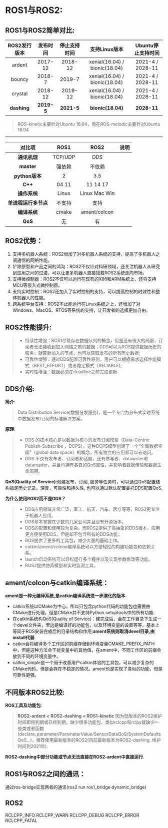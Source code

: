 

# ROS1与ROS2:
## ROS1与ROS2简单对比:
| ROS2发行版本 | 发布时间 | 停止支持时间 | 支持Linux版本 | Ubuntu停止支持时间 | 
| :-: | :-: | :-: | :-: | :-: |
| ardent | 2017-12 | 2018-12 | xenial(16.04) / bionic(18.04) | 2021-4 / 2028-11|
| bouncy | 2018-7 | 2019-7 | xenial(16.04) / bionic(18.04) | 2021-4 / 2028-11 |
| crystal | 2018-12 | 2019-12 | xenial(16.04) / bionic(18.04) | 2021-4 / 2028-11 |
| **dashing** | **2019-5** | **2021-5** | **bionic(18.04)** | **2028-11** |
> ROS-kinetic主要针对Ubuntu 16.04，而在ROS-melodic主要针对Ubuntu 18.04
---
| **对比项** | **ROS1** | **ROS2** | **说明** |
| :-: | :-: | :-: | :-: |
| **通讯机理** | TCP/UDP | DDS | 
| **master** | 强依赖 | 不依赖 | 
| **python版本** | 2 | 3.5 | 
| **C++** | 04  11 | 11  14  17 |
| **操作系统** | Linux | Linux Mac Win |
| **单进程运行多节点** | 不支持 | 支持 | 
| **编译系统** | cmake | ament/colcon | 
| **QoS** | 无 | 有 |

## ROS2优势：
1. 支持多机器人系统：ROS2增加了对多机器人系统的支持，提高了多机器人之间通信的网络性能。
2. 铲除原型和产品之间的鸿沟：ROS2不仅针对科研领域，还关注机器人从研究到应用之间的过渡，可以让更多机器人直接搭载ROS2系统走向市场。
3. 支持微控制器：ROS2不仅可以运行在现有的X86和ARM系统上，还将支持MCU等嵌入式微控制器。
4. 支持实时控制：ROS2还加入了实时控制的支持，可以提高控制的时效性和整体机器人的性能。
5. 跨系统平台支持：ROS2不止能运行在Linux系统之上，还增加了对Windows、MacOS、RTOS等系统的支持，让开发者的选择更加自由。

## ROS2性能提升:
> - 持续性增强：ROS1尽管存在数据队列的概念，但是还有很大的局限，订阅者无法接收到加入网络之前的数据；DDS可以为ROS提供数据历史的服务，就算新加入的节点，也可以获取发布的所有历史数据;
> - 可靠性增强：通过DDS配置可靠性原则，用户可以根据需求选择性能模式（BEST_EFFORT）或者稳定模式（RELIABLE);
> - 实时性增强：数据必须在deadline之前完成更新.
  
## DDS介绍:
**简介**:
> Data Distribution Service(数据分发服务)，是一个专门为分布式实时系统中数据发布/订阅的标准解决方案。

**原理**:
> - DDS 的技术核心是以数据为核心的发布订阅模型（Data-Centric Publish-Subscribe ，DCPS），这种DCPS模型创建了一个“全局数据空间”（global data space）的概念，所有独立的应用都可以去访问。
> - DDS 不仅有发布者、订阅者和话题，还有参与者、datawriter和datareader，并且均拥有各自的QoS属性，并影响着数据传输和数据生命周期。

**QoS(Quality of Service)**:创建发布，订阅, 服务等任务时，可以通过QoS配置结构指定历史记录，深度，可靠性和持久性, 也可以通过默认配置委托DDS配置QoS.

**为什么使用ROS2而不是DDS？**
> - DDS应用领域非常广泛，军工、航天、汽车、医疗等等，ROS2更专注于机器人应用。
> - DDS基本掌握在少数的几家公司并且没有开源版本。
> - DDS的配置和使用较为复杂。而ROS2提供了高抽象的DDS版本，应用更方便使用DDS，但是却不包含所有的DDS功能。
> - ROS提供了更多的工具包，减少大量的基础工作。
> - catkin/ament/colcon编译系统可以方便轻松的构建功能包和依赖关系。
> - launch启动系统可以轻松运行多个程序以及实现参数修改等功能。
> - ROS2提供仿真模型和实时监测工具。

## ament/colcon与catkin编译系统：
**ament是一种元编译系统,是catkin编译系统进一步演化的版本.**
- catkin系统以CMake为中心，所以只包含python代码的功能包也需要由CMake进行处理，但是CMake并不支持Python setuptools中的所有功能.
- 在catkin系统构QoS(Quality of Service)：建完成后，会在工作目录下生成一个devel文件夹，里边是编译好的功能包，以及环境变量的设置等等，基本上等同于ROS安装完成后的目录结构和作用;**ament系统则取消devel目录,由install代替.**
- catkin会将编译多个工作区的前缀存储到环境变量CMAKE_PREFIX_PATH 中，但是这种方法会干扰变量中的其他值，在ament中，不同工作区的前缀会放到不同的环境变量中。
- catkin_simple是一个用于改善用户catkin体验的工具包，可以减少复杂的CMake代码，但是会存在不稳定的情况。ament也是实现了类似的功能，但是可靠性更强。


## 不同版本ROS2比较:
**ROS工具及功能包**:
> **ROS2-ardent < ROS2-dashing < ROS1-kinetic**
> 因为低版本的ROS2维护时间即将到期或已经到期，缺少很多功能包，类似rclcpp和rclpy就缺少一些类或者函数(declare_parameter/ParameterValue/SensorDataQoS/SystemDefaultsQoS...)，推荐使用最新版本的ROS2(目前最新版本为ROS2-dashing, 维护时间到2021年).

**ROS2-dashing中部分功能或节点无法直接在ROS2-ardent中直接运行**.

## ROS1与ROS2之间的通讯：
通过ros-bridge实现两者的通讯(ros2 run ros1_bridge dynamic_bridge)




## ROS2 
RCLCPP_INFO
RCLCPP_WARN
RCLCPP_DEBUG
RCLCPP_ERROR
RCLCPP_FATAL

